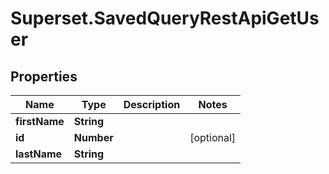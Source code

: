 # Superset.SavedQueryRestApiGetUser

## Properties
Name | Type | Description | Notes
------------ | ------------- | ------------- | -------------
**firstName** | **String** |  | 
**id** | **Number** |  | [optional] 
**lastName** | **String** |  | 
